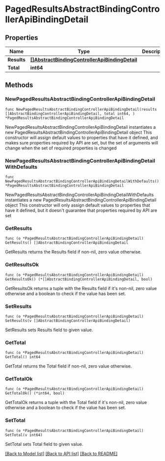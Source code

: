 # PagedResultsAbstractBindingControllerApiBindingDetail

## Properties

Name | Type | Description | Notes
------------ | ------------- | ------------- | -------------
**Results** | [**[]AbstractBindingControllerApiBindingDetail**](AbstractBindingControllerApiBindingDetail.md) |  | 
**Total** | **int64** |  | 

## Methods

### NewPagedResultsAbstractBindingControllerApiBindingDetail

`func NewPagedResultsAbstractBindingControllerApiBindingDetail(results []AbstractBindingControllerApiBindingDetail, total int64, ) *PagedResultsAbstractBindingControllerApiBindingDetail`

NewPagedResultsAbstractBindingControllerApiBindingDetail instantiates a new PagedResultsAbstractBindingControllerApiBindingDetail object
This constructor will assign default values to properties that have it defined,
and makes sure properties required by API are set, but the set of arguments
will change when the set of required properties is changed

### NewPagedResultsAbstractBindingControllerApiBindingDetailWithDefaults

`func NewPagedResultsAbstractBindingControllerApiBindingDetailWithDefaults() *PagedResultsAbstractBindingControllerApiBindingDetail`

NewPagedResultsAbstractBindingControllerApiBindingDetailWithDefaults instantiates a new PagedResultsAbstractBindingControllerApiBindingDetail object
This constructor will only assign default values to properties that have it defined,
but it doesn't guarantee that properties required by API are set

### GetResults

`func (o *PagedResultsAbstractBindingControllerApiBindingDetail) GetResults() []AbstractBindingControllerApiBindingDetail`

GetResults returns the Results field if non-nil, zero value otherwise.

### GetResultsOk

`func (o *PagedResultsAbstractBindingControllerApiBindingDetail) GetResultsOk() (*[]AbstractBindingControllerApiBindingDetail, bool)`

GetResultsOk returns a tuple with the Results field if it's non-nil, zero value otherwise
and a boolean to check if the value has been set.

### SetResults

`func (o *PagedResultsAbstractBindingControllerApiBindingDetail) SetResults(v []AbstractBindingControllerApiBindingDetail)`

SetResults sets Results field to given value.


### GetTotal

`func (o *PagedResultsAbstractBindingControllerApiBindingDetail) GetTotal() int64`

GetTotal returns the Total field if non-nil, zero value otherwise.

### GetTotalOk

`func (o *PagedResultsAbstractBindingControllerApiBindingDetail) GetTotalOk() (*int64, bool)`

GetTotalOk returns a tuple with the Total field if it's non-nil, zero value otherwise
and a boolean to check if the value has been set.

### SetTotal

`func (o *PagedResultsAbstractBindingControllerApiBindingDetail) SetTotal(v int64)`

SetTotal sets Total field to given value.



[[Back to Model list]](../README.md#documentation-for-models) [[Back to API list]](../README.md#documentation-for-api-endpoints) [[Back to README]](../README.md)


